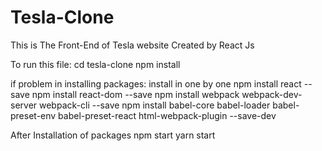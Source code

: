 # Tesla-Clone
This is The Front-End of Tesla website Created by React  Js

To run this file:
cd tesla-clone
npm install 

if problem in installing packages:
install in one by one 
npm install react --save
npm install react-dom --save
npm install webpack webpack-dev-server webpack-cli --save
npm install babel-core babel-loader babel-preset-env babel-preset-react html-webpack-plugin --save-dev


After Installation of packages 
npm start 
yarn start 
